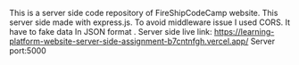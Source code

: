 This is a server side code repository of FireShipCodeCamp website.
This server side made with express.js.
To avoid middleware issue I used CORS.
It have to fake data In JSON format .
Server side live link: https://learning-platform-website-server-side-assignment-b7cntnfgh.vercel.app/
Server port:5000
